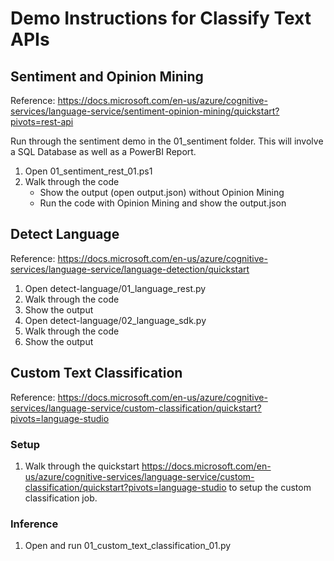 # Demo Instructions for Classify Text APIs

## Sentiment and Opinion Mining

Reference: https://docs.microsoft.com/en-us/azure/cognitive-services/language-service/sentiment-opinion-mining/quickstart?pivots=rest-api

Run through the sentiment demo in the 01_sentiment folder.  This will involve a SQL Database as well as a PowerBI Report.

1. Open 01_sentiment_rest_01.ps1
2. Walk through the code
    - Show the output (open output.json) without Opinion Mining 
    - Run the code with Opinion Mining and show the output.json

## Detect Language

Reference: https://docs.microsoft.com/en-us/azure/cognitive-services/language-service/language-detection/quickstart

1. Open detect-language/01_language_rest.py
2. Walk through the code
3. Show the output
4. Open detect-language/02_language_sdk.py
5. Walk through the code
6. Show the output

## Custom Text Classification

Reference: https://docs.microsoft.com/en-us/azure/cognitive-services/language-service/custom-classification/quickstart?pivots=language-studio

### Setup

1. Walk through the quickstart https://docs.microsoft.com/en-us/azure/cognitive-services/language-service/custom-classification/quickstart?pivots=language-studio to setup the custom classification job.

### Inference

1. Open and run 01_custom_text_classification_01.py

